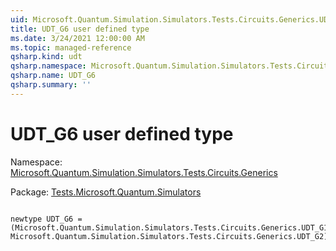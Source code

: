 ```yaml
---
uid: Microsoft.Quantum.Simulation.Simulators.Tests.Circuits.Generics.UDT_G6
title: UDT_G6 user defined type
ms.date: 3/24/2021 12:00:00 AM
ms.topic: managed-reference
qsharp.kind: udt
qsharp.namespace: Microsoft.Quantum.Simulation.Simulators.Tests.Circuits.Generics
qsharp.name: UDT_G6
qsharp.summary: ''
---
```


# UDT_G6 user defined type

Namespace: [Microsoft.Quantum.Simulation.Simulators.Tests.Circuits.Generics](xref:Microsoft.Quantum.Simulation.Simulators.Tests.Circuits.Generics)

Package: [Tests.Microsoft.Quantum.Simulators](https://nuget.org/packages/Tests.Microsoft.Quantum.Simulators)




```qsharp

newtype UDT_G6 = (Microsoft.Quantum.Simulation.Simulators.Tests.Circuits.Generics.UDT_G1[], Microsoft.Quantum.Simulation.Simulators.Tests.Circuits.Generics.UDT_G2);
```


